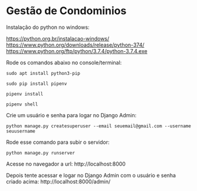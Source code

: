 # Gestão de Condominios

Instalação do python no windows:

https://python.org.br/instalacao-windows/
https://www.python.org/downloads/release/python-374/
https://www.python.org/ftp/python/3.7.4/python-3.7.4.exe


Rode os comandos abaixo no console/terminal:
```
sudo apt install python3-pip

sudo pip install pipenv

pipenv install

pipenv shell
```

Crie um usuário e senha para logar no Django Admin:
```
python manage.py createsuperuser --email seuemail@gmail.com --username seuusername
```

Rode esse comando para subir o servidor:
```
python manage.py runserver
```

Acesse no navegador a url: http://localhost:8000

Depois tente acessar e logar no Django Admin com o usuário e senha criado acima: http://localhost:8000/admin/